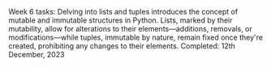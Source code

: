 Week 6 tasks: 
Delving into lists and tuples introduces the concept of mutable and immutable structures in Python. Lists, marked by their mutability, allow for alterations to 
their elements—additions, removals, or modifications—while tuples, immutable by nature, remain fixed once they're created, prohibiting any changes to their 
elements.
Completed: 12th December, 2023
